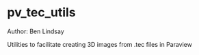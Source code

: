 # pv_tec_utils
Author: Ben Lindsay

Utilities to facilitate creating 3D images from .tec files in Paraview
